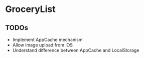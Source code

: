 # GroceryList

## TODOs

* Implement AppCache mechanism
* Allow image upload from iOS
* Understand difference between AppCache and LocalStorage


